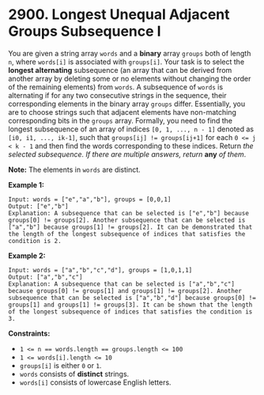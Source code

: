 # 2900. Longest Unequal Adjacent Groups Subsequence I
You are given a string array `words` and a **binary** array `groups` both of length `n`, where `words[i]` is associated with `groups[i]`. Your task is to select the **longest alternating** subsequence (an array that can be derived from another array by deleting some or no elements without changing the order of the remaining elements) from `words`. A subsequence of `words` is alternating if for any two consecutive strings in the sequence, their corresponding elements in the binary array `groups` differ. Essentially, you are to choose strings such that adjacent elements have non-matching corresponding bits in the `groups` array. Formally, you need to find the longest subsequence of an array of indices `[0, 1, ..., n - 1]` denoted as `[i0, i1, ..., ik-1]`, such that `groups[ij] != groups[ij+1]` for each `0 <= j < k - 1` and then find the words corresponding to these indices. Return *the selected subsequence. If there are multiple answers, return* **any** *of them*.  

**Note:** The elements in `words` are distinct.

**Example 1:**
```
Input: words = ["e","a","b"], groups = [0,0,1]
Output: ["e","b"]
Explanation: A subsequence that can be selected is ["e","b"] because groups[0] != groups[2]. Another subsequence that can be selected is ["a","b"] because groups[1] != groups[2]. It can be demonstrated that the length of the longest subsequence of indices that satisfies the condition is 2.
```

**Example 2:**
```
Input: words = ["a","b","c","d"], groups = [1,0,1,1]
Output: ["a","b","c"]
Explanation: A subsequence that can be selected is ["a","b","c"] because groups[0] != groups[1] and groups[1] != groups[2]. Another subsequence that can be selected is ["a","b","d"] because groups[0] != groups[1] and groups[1] != groups[3]. It can be shown that the length of the longest subsequence of indices that satisfies the condition is 3.
```

**Constraints:**
- `1 <= n == words.length == groups.length <= 100`
- `1 <= words[i].length <= 10`
- `groups[i]` is either `0` or `1`.
- `words` consists of **distinct** strings.
- `words[i]` consists of lowercase English letters.
